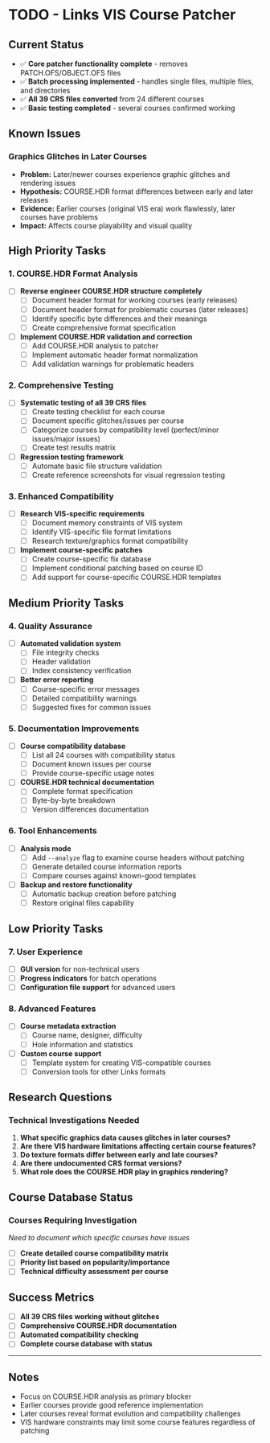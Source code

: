 # TODO - Links VIS Course Patcher

## Current Status
- ✅ **Core patcher functionality complete** - removes PATCH.OFS/OBJECT.OFS files
- ✅ **Batch processing implemented** - handles single files, multiple files, and directories
- ✅ **All 39 CRS files converted** from 24 different courses
- ✅ **Basic testing completed** - several courses confirmed working

## Known Issues

### Graphics Glitches in Later Courses
- **Problem:** Later/newer courses experience graphic glitches and rendering issues
- **Hypothesis:** COURSE.HDR format differences between early and later releases
- **Evidence:** Earlier courses (original VIS era) work flawlessly, later courses have problems
- **Impact:** Affects course playability and visual quality

## High Priority Tasks

### 1. COURSE.HDR Format Analysis
- [ ] **Reverse engineer COURSE.HDR structure completely**
  - [ ] Document header format for working courses (early releases)
  - [ ] Document header format for problematic courses (later releases)  
  - [ ] Identify specific byte differences and their meanings
  - [ ] Create comprehensive format specification
- [ ] **Implement COURSE.HDR validation and correction**
  - [ ] Add COURSE.HDR analysis to patcher
  - [ ] Implement automatic header format normalization
  - [ ] Add validation warnings for problematic headers

### 2. Comprehensive Testing
- [ ] **Systematic testing of all 39 CRS files**
  - [ ] Create testing checklist for each course
  - [ ] Document specific glitches/issues per course
  - [ ] Categorize courses by compatibility level (perfect/minor issues/major issues)
  - [ ] Create test results matrix
- [ ] **Regression testing framework**
  - [ ] Automate basic file structure validation
  - [ ] Create reference screenshots for visual regression testing

### 3. Enhanced Compatibility
- [ ] **Research VIS-specific requirements**
  - [ ] Document memory constraints of VIS system
  - [ ] Identify VIS-specific file format limitations
  - [ ] Research texture/graphics format compatibility
- [ ] **Implement course-specific patches**
  - [ ] Create course-specific fix database
  - [ ] Implement conditional patching based on course ID
  - [ ] Add support for course-specific COURSE.HDR templates

## Medium Priority Tasks

### 4. Quality Assurance
- [ ] **Automated validation system**
  - [ ] File integrity checks
  - [ ] Header validation
  - [ ] Index consistency verification
- [ ] **Better error reporting**
  - [ ] Course-specific error messages
  - [ ] Detailed compatibility warnings
  - [ ] Suggested fixes for common issues

### 5. Documentation Improvements
- [ ] **Course compatibility database**
  - [ ] List all 24 courses with compatibility status
  - [ ] Document known issues per course
  - [ ] Provide course-specific usage notes
- [ ] **COURSE.HDR technical documentation**
  - [ ] Complete format specification
  - [ ] Byte-by-byte breakdown
  - [ ] Version differences documentation

### 6. Tool Enhancements
- [ ] **Analysis mode**
  - [ ] Add `--analyze` flag to examine course headers without patching
  - [ ] Generate detailed course information reports
  - [ ] Compare courses against known-good templates
- [ ] **Backup and restore functionality**
  - [ ] Automatic backup creation before patching
  - [ ] Restore original files capability

## Low Priority Tasks

### 7. User Experience
- [ ] **GUI version** for non-technical users
- [ ] **Progress indicators** for batch operations
- [ ] **Configuration file support** for advanced users

### 8. Advanced Features
- [ ] **Course metadata extraction**
  - [ ] Course name, designer, difficulty
  - [ ] Hole information and statistics
- [ ] **Custom course support**
  - [ ] Template system for creating VIS-compatible courses
  - [ ] Conversion tools for other Links formats

## Research Questions

### Technical Investigations Needed
1. **What specific graphics data causes glitches in later courses?**
2. **Are there VIS hardware limitations affecting certain course features?**
3. **Do texture formats differ between early and late courses?**
4. **Are there undocumented CRS format versions?**
5. **What role does the COURSE.HDR play in graphics rendering?**

## Course Database Status

### Courses Requiring Investigation
*Need to document which specific courses have issues*

- [ ] **Create detailed course compatibility matrix**
- [ ] **Priority list based on popularity/importance**
- [ ] **Technical difficulty assessment per course**

## Success Metrics

- [ ] **All 39 CRS files working without glitches**
- [ ] **Comprehensive COURSE.HDR documentation**
- [ ] **Automated compatibility checking**
- [ ] **Complete course database with status**

---

## Notes
- Focus on COURSE.HDR analysis as primary blocker
- Earlier courses provide good reference implementation
- Later courses reveal format evolution and compatibility challenges
- VIS hardware constraints may limit some course features regardless of patching
